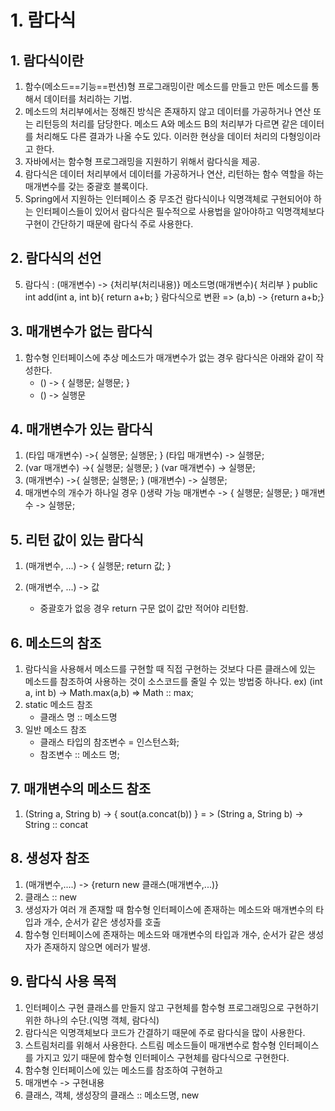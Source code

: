 # 1. 람다식
## 1. 람다식이란
1. 함수(메소드==기능==펀션)형 프로그래밍이란 메소드를 만들고 만든 메소드를  통해서 데이터를 처리하는 기법.
2. 메소드의 처리부에서는 정해진 방식은 존재하지 않고 데이터를 가공하거나 연산 또는 리턴등의 처리를 담당한다. 메소드 A와 메소드 B의 처리부가 다르면 같은 데이터를 처리해도 다른 결과가 나올 수도 있다. 이러한 현상을 데이터 처리의 다형잉이라고 한다.
3. 자바에서는 함수형 프로그래밍을 지원하기 위해서 람다식을 제공.
4. 람다식은 데이터 처리부에서 데이터를 가공하거나 연산, 리턴하는 함수 역할을 하는 매개변수를 갖는 중괄호 블록이다.
5. Spring에서 지원하는 인터페이스 중 무조건 람다식이나 익명객체로 구현되어야 하는 인터페이스들이 있어서 람다식은 필수적으로 사용법을 알아야하고 익명객체보다 구현이 간단하기 때문에 람다식 주로 사용한다.
## 2. 람다식의 선언
5. 람다식 : (매개변수) -> {처리부(처리내용)}
            메소드명(매개변수){
                처리부
            }
            public int add(int a, int b){
                return a+b;
            } 
    람다식으로 변환 => (a,b) -> {return a+b;}

## 3. 매개변수가 없는 람다식
1. 함수형 인터페이스에 추상 메소드가 매개변수가 없는 경우 람다식은 아래와 같이 작성한다.
    - () -> {
        실행문;
        실행문;
    }
    - () -> 실행문
## 4. 매개변수가 있는 람다식
1. (타입 매개변수) ->{
                        실행문;
                        실행문;
                    }
    (타입 매개변수) -> 실행문;
2.  (var 매개변수) ->{
                        실행문;
                        실행문;
                    }
    (var 매개변수) -> 실행문;
3.  (매개변수)     ->{
                        실행문;
                        실행문;
                    }
    (매개변수)      -> 실행문;
4. 매개변수의 개수가 하나일 경우 ()생략 가능
    매개변수 -> {
                    실행문;
                    실행문;
                }
    매개변수 -> 실행문;

## 5. 리턴 값이 있는 람다식
1. (매개변수, ...) -> {
        실행문;
        return 값;
    } 

2. (매개변수, ...) -> 값
    - 중괄호가 없응 경우 return 구문 없이 값만 적어야 리턴함.

## 6. 메소드의 참조
1. 람다식을 사용해서 메소드를 구현할 때 직접 구현하는 것보다 다른 클래스에 있는 메소드를 참조하여 사용하는 것이 소스코드를 줄일 수 있는 방법중 하나다.
ex) (int a, int b) -> Math.max(a,b) => Math :: max;
2. static 메소드 참조 
    - 클래스 명 :: 메소드명
3. 일반 메소드 참조 
    - 클래스 타입의 참조변수 = 인스턴스화;
    - 참조변수 :: 메소드 명;

## 7. 매개변수의 메소드 참조
1. (String a, String b) -> {
    sout(a.concat(b))
} = > 
    (String a, String b) -> String :: concat

## 8. 생성자 참조
1. (매개변수,....) -> {return new 클래스(매개변수,...)}
2. 클래스 :: new
3. 생성자가 여러 개 존재할 때 함수형 인터페이스에 존재하는 메소드와 매개변수의 타입과 개수, 순서가 같은 생성자를 호출
4. 함수형 인터페이스에 존재하는 메소드와 매개변수의 타입과 개수, 순서가 같은 생성자가 존재하지 않으면 에러가 발생.

## 9. 람다식 사용 목적
1. 인터페이스 구현 클래스를 만들지 않고 구현체를 함수형 프로그래밍으로 구현하기 위한 하나의 수단.(익명 객체, 람다식)
2. 람다식은 익명객체보다 코드가 간결하기 때문에 주로 람다식을 많이 사용한다.
3. 스트림처리를 위해서 사용한다. 스트림 메소드들이 매개변수로 함수형 인터페이스를 가지고 있기 때문에 함수형 인터페이스 구현체를 람다식으로 구현한다.
4. 함수형 인터페이스에 있는 메소드를 참조하여 구현하고
5. 매개변수 -> 구현내용
6. 클래스, 객체, 생성장의 클래스 :: 메소드명, new